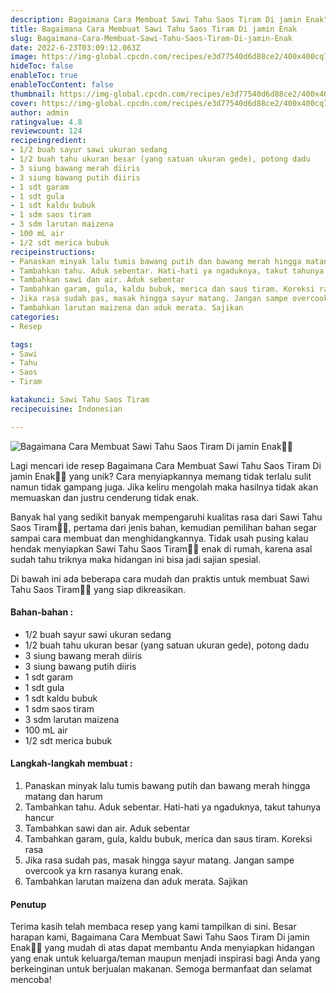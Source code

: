 ```yaml
---
description: Bagaimana Cara Membuat Sawi Tahu Saos Tiram Di jamin Enak"
title: Bagaimana Cara Membuat Sawi Tahu Saos Tiram Di jamin Enak
slug: Bagaimana-Cara-Membuat-Sawi-Tahu-Saos-Tiram-Di-jamin-Enak
date: 2022-6-23T03:09:12.063Z
image: https://img-global.cpcdn.com/recipes/e3d77540d6d88ce2/400x400cq70/photo.jpg
hideToc: false
enableToc: true
enableTocContent: false
thumbnail: https://img-global.cpcdn.com/recipes/e3d77540d6d88ce2/400x400cq70/photo.jpg
cover: https://img-global.cpcdn.com/recipes/e3d77540d6d88ce2/400x400cq70/photo.jpg
author: admin
ratingvalue: 4.8
reviewcount: 124
recipeingredient:
- 1/2 buah sayur sawi ukuran sedang
- 1/2 buah tahu ukuran besar (yang satuan ukuran gede), potong dadu
- 3 siung bawang merah diiris
- 3 siung bawang putih diiris
- 1 sdt garam
- 1 sdt gula
- 1 sdt kaldu bubuk
- 1 sdm saos tiram
- 3 sdm larutan maizena
- 100 mL air
- 1/2 sdt merica bubuk
recipeinstructions:
- Panaskan minyak lalu tumis bawang putih dan bawang merah hingga matang dan harum
- Tambahkan tahu. Aduk sebentar. Hati-hati ya ngaduknya, takut tahunya hancur
- Tambahkan sawi dan air. Aduk sebentar
- Tambahkan garam, gula, kaldu bubuk, merica dan saus tiram. Koreksi rasa
- Jika rasa sudah pas, masak hingga sayur matang. Jangan sampe overcook ya krn rasanya kurang enak.
- Tambahkan larutan maizena dan aduk merata. Sajikan
categories:
- Resep

tags:
- Sawi
- Tahu
- Saos
- Tiram

katakunci: Sawi Tahu Saos Tiram
recipecuisine: Indonesian

---
```


![Bagaimana Cara Membuat Sawi Tahu Saos Tiram Di jamin Enak👩‍🍳](https://img-global.cpcdn.com/recipes/e3d77540d6d88ce2/400x400cq70/photo.jpg)

Lagi mencari ide resep Bagaimana Cara Membuat Sawi Tahu Saos Tiram Di jamin Enak👩‍🍳 yang unik? Cara menyiapkannya memang tidak terlalu sulit namun tidak gampang juga. Jika keliru mengolah maka hasilnya tidak akan memuaskan dan justru cenderung tidak enak.

Banyak hal yang sedikit banyak mempengaruhi kualitas rasa dari Sawi Tahu Saos Tiram👩‍🍳, pertama dari jenis bahan, kemudian pemilihan bahan segar sampai cara membuat dan menghidangkannya. Tidak usah pusing kalau hendak menyiapkan Sawi Tahu Saos Tiram👩‍🍳 enak di rumah, karena asal sudah tahu triknya maka hidangan ini bisa jadi sajian spesial.

Di bawah ini ada beberapa cara mudah dan praktis untuk membuat Sawi Tahu Saos Tiram👩‍🍳 yang siap dikreasikan.

<!--inarticleads1-->

#### Bahan-bahan :

- 1/2 buah sayur sawi ukuran sedang
- 1/2 buah tahu ukuran besar (yang satuan ukuran gede), potong dadu
- 3 siung bawang merah diiris
- 3 siung bawang putih diiris
- 1 sdt garam
- 1 sdt gula
- 1 sdt kaldu bubuk
- 1 sdm saos tiram
- 3 sdm larutan maizena
- 100 mL air
- 1/2 sdt merica bubuk

<!--inarticleads2-->

#### Langkah-langkah membuat :

1. Panaskan minyak lalu tumis bawang putih dan bawang merah hingga matang dan harum
1. Tambahkan tahu. Aduk sebentar. Hati-hati ya ngaduknya, takut tahunya hancur
1. Tambahkan sawi dan air. Aduk sebentar
1. Tambahkan garam, gula, kaldu bubuk, merica dan saus tiram. Koreksi rasa
1. Jika rasa sudah pas, masak hingga sayur matang. Jangan sampe overcook ya krn rasanya kurang enak.
1. Tambahkan larutan maizena dan aduk merata. Sajikan

#### Penutup

Terima kasih telah membaca resep yang kami tampilkan di sini. Besar harapan kami, Bagaimana Cara Membuat Sawi Tahu Saos Tiram Di jamin Enak👩‍🍳 yang mudah di atas dapat membantu Anda menyiapkan hidangan yang enak untuk keluarga/teman maupun menjadi inspirasi bagi Anda yang berkeinginan untuk berjualan makanan. Semoga bermanfaat dan selamat mencoba!